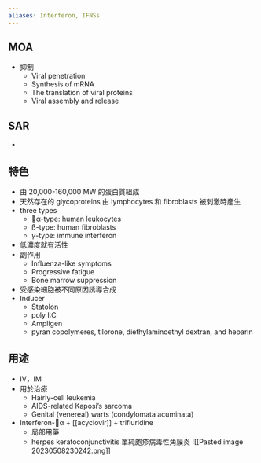 ```yaml
---
aliases: Interferon, IFNSs
---
```

## MOA
- 抑制
	- Viral penetration
	- Synthesis of mRNA
	- The translation of viral proteins
	- Viral assembly and release
## SAR
- 
## 特色
- 由 20,000-160,000 MW 的蛋白質組成
- 天然存在的 glycoproteins 由 lymphocytes 和 fibroblasts 被刺激時產生
- three types
	- α-type: human leukocytes
	- ß-type: human fibroblasts
	- $\gamma$-type: immune interferon
- 低濃度就有活性
- 副作用
	- Influenza-like symptoms
	- Progressive fatigue
	- Bone marrow suppression
- 受感染細胞被不同原因誘導合成
- Inducer
	- Statolon
	- poly I:C
	- Ampligen
	- pyran copolymeres, tilorone, diethylaminoethyl dextran, and heparin
## 用途
- IV，IM
- 用於治療
	- Hairly-cell leukemia
	- AIDS-related Kaposi’s sarcoma
	- Genital (venereal) warts (condylomata acuminata)
- Interferon-α + [[acyclovir]] + trifluridine
	- 局部用藥
	- herpes keratoconjunctivitis 單純皰疹病毒性角膜炎
![[Pasted image 20230508230242.png]]